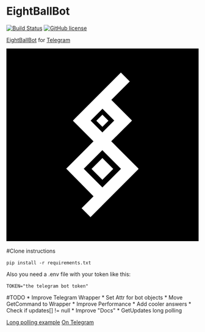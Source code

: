 # EightBallBot 
[![Build Status](https://travis-ci.org/Arlefreak/EightBallBot.svg?branch=master)](https://travis-ci.org/Arlefreak/EightBallBot)
[![GitHub license](https://img.shields.io/github/license/mashape/apistatus.svg)](https://raw.githubusercontent.com/Arlefreak/EightBallBot/master/LICENSE)

[EightBallBot](https://telegram.me/EightBallBot) for [Telegram](https://telegram.org/)

![Avatar](img/EightBall.png)

#Clone instructions
```
pip install -r requirements.txt
```
Also you need a .env file with your token like this:
```
TOKEN="the telegram bot token"
```

#TODO
    * Improve Telegram Wrapper
    * Set Attr for bot objects
    * Move GetCommand to Wrapper
    * Improve Performance
    * Add cooler answers
    * Check if updates[] != null
    * Improve "Docs"
    * GetUpdates long polling 

[Long polling example](https://unnikked.ga/how-to-create-your-custom-telegram-bot-using-the-long-polling-technique) [On Telegram](http://www.pubnub.com/blog/websockets-and-long-polling-in-javascript-ruby-and-python/)

